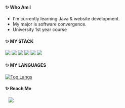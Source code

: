 
#### :sparkles: Who Am I
* I'm currently learning Java & website development.
* My major is software convergence.
* University 1st year course


#### :sparkles: MY STACK

<img src="https://img.shields.io/badge/java-%23ED8B00.svg?style=flat-square&logo=Java&logoColor=white"/></a>
<img src="https://img.shields.io/badge/python-3670A0.svg?style=flat-square&logo=python&logoColor=ffdd54"/></a>
<img src="https://img.shields.io/badge/c-%2300599C.svg?style=flat-square&logo=C&logoColor=white"/></a>
<img src="https://img.shields.io/badge/c++-%2300599C.svg?style=flat-square&logo=C%2B%2B&logoColor=white"/></a>
<img src="https://img.shields.io/badge/html5-%23E34F26.svg?style=flat-square&logo=html5&logoColor=white"/></a>
<img src="https://img.shields.io/badge/css3-%231572B6.svg?style=flat-square&logo=css3&logoColor=white"/></a>



#### :sparkles: MY LANGUAGES

[![Top Langs](https://github-readme-stats.vercel.app/api/top-langs/?username=Acho-mj&layout=compact)](https://github.com/Acho-mj/github-readme-stats)


#### :sparkles: Reach Me
<a href="https://acho.tistory.com/">
    <img 
        src="http://img.shields.io/badge/-Acho_Tistory-45B649?style=flat&logo=About.me&link=https://acho.tistory.com/"
        style="height : auto; margin-left : 10px; margin-right : 10px;"/>
</a>
